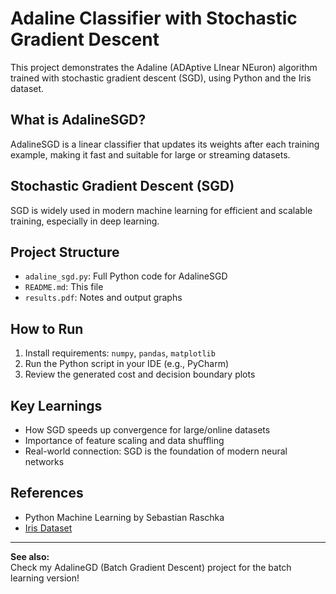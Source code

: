 # Adaline Classifier with Stochastic Gradient Descent

This project demonstrates the Adaline (ADAptive LInear NEuron) algorithm trained with stochastic gradient descent (SGD), using Python and the Iris dataset.

## What is AdalineSGD?
AdalineSGD is a linear classifier that updates its weights after each training example, making it fast and suitable for large or streaming datasets.

## Stochastic Gradient Descent (SGD)
SGD is widely used in modern machine learning for efficient and scalable training, especially in deep learning.

## Project Structure
- `adaline_sgd.py`: Full Python code for AdalineSGD
- `README.md`: This file
- `results.pdf`: Notes and output graphs

## How to Run
1. Install requirements: `numpy`, `pandas`, `matplotlib`
2. Run the Python script in your IDE (e.g., PyCharm)
3. Review the generated cost and decision boundary plots

## Key Learnings
- How SGD speeds up convergence for large/online datasets
- Importance of feature scaling and data shuffling
- Real-world connection: SGD is the foundation of modern neural networks

## References
- Python Machine Learning by Sebastian Raschka
- [Iris Dataset](https://archive.ics.uci.edu/ml/datasets/iris)

---

**See also:**  
Check my AdalineGD (Batch Gradient Descent) project for the batch learning version!
